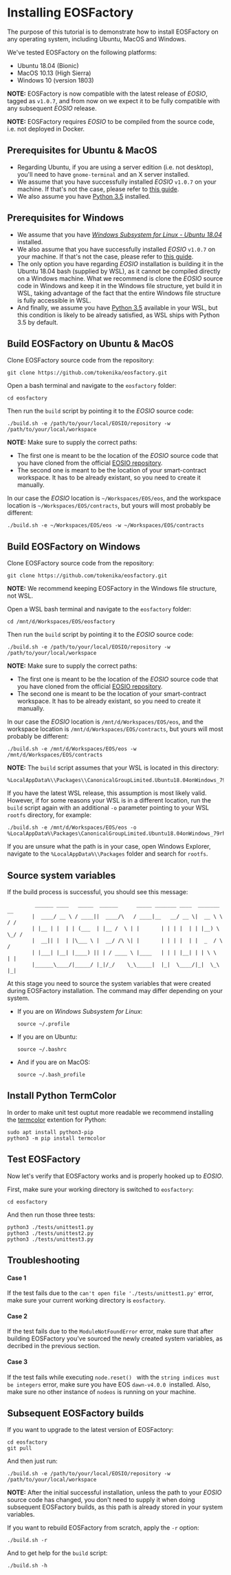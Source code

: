 # Installing EOSFactory

The purpose of this tutorial is to demonstrate how to install EOSFactory on any operating system, including Ubuntu, MacOS and Windows.

We've tested EOSFactory on the following platforms:

- Ubuntu 18.04 (Bionic)
- MacOS 10.13 (High Sierra)
- Windows 10 (version 1803)

**NOTE:** EOSFactory is now compatible with the latest release of *EOSIO*, tagged as `v1.0.7`, and from now on we expect it to be fully compatible with any subsequent *EOSIO* release.

**NOTE:** EOSFactory requires *EOSIO* to be compiled from the source code, i.e. not deployed in Docker.

## Prerequisites for Ubuntu & MacOS

* Regarding Ubuntu, if you are using a server edition (i.e. not desktop), you'll need to have `gnome-terminal` and an X server installed.
* We assume that you have successfully installed *EOSIO* `v1.0.7` on your machine. If that's not the case, please refer to [this guide](https://github.com/EOSIO/eos/wiki/Local-Environment).
* We also assume you have [Python 3.5](https://www.python.org/download/releases/3.0/) installed.

## Prerequisites for Windows

- We assume that you have [*Windows Subsystem for Linux - Ubuntu 18.04*](https://www.microsoft.com/en-us/p/ubuntu-1804/9n9tngvndl3q) installed.
- We also assume that you have successfully installed *EOSIO* `v1.0.7` on your machine. If that's not the case, please refer to [this guide](https://github.com/EOSIO/eos/wiki/Local-Environment).
- The only option you have regarding *EOSIO* installation is building it in the Ubuntu 18.04 bash (supplied by WSL), as it cannot be compiled directly on a Windows machine. What we recommend is clone the *EOSIO* source code in Windows and keep it in the Windows file structure, yet build it in WSL, taking advantage of the fact that the entire Windows file structure is fully accessible in WSL.
- And finally, we assume you have [Python 3.5](https://www.python.org/download/releases/3.0/) available in your WSL, but this condition is likely to be already satisfied, as WSL ships with Python 3.5 by default.

## Build EOSFactory on Ubuntu & MacOS

Clone EOSFactory source code from the repository:

```
git clone https://github.com/tokenika/eosfactory.git
```

Open a bash terminal and navigate to the `eosfactory` folder:

```
cd eosfactory
```

Then run the `build` script by pointing it to the *EOSIO* source code:

```
./build.sh -e /path/to/your/local/EOSIO/repository -w /path/to/your/local/workspace
```

**NOTE:** Make sure to supply the correct paths:

* The first one is meant to be the location of the *EOSIO* source code that you have cloned from the official [EOSIO repository](https://github.com/EOSIO/eos). 
* The second one is meant to be the location of your smart-contract workspace. It has to be already existant, so you need to create it manually.

In our case the *EOSIO* location is `~/Workspaces/EOS/eos`, and the workspace location is `~/Workspaces/EOS/contracts`, but yours will most probably be different:

```
./build.sh -e ~/Workspaces/EOS/eos -w ~/Workspaces/EOS/contracts
```

## Build EOSFactory on Windows

Clone EOSFactory source code from the repository:

```
git clone https://github.com/tokenika/eosfactory.git
```

**NOTE:** We recommend keeping EOSFactory in the Windows file structure, not WSL.

Open a WSL bash terminal and navigate to the `eosfactory` folder:

```
cd /mnt/d/Workspaces/EOS/eosfactory
```

Then run the `build` script by pointing it to the *EOSIO* source code:

```
./build.sh -e /path/to/your/local/EOSIO/repository -w /path/to/your/local/workspace
```

**NOTE:** Make sure to supply the correct paths:

- The first one is meant to be the location of the *EOSIO* source code that you have cloned from the official [EOSIO repository](https://github.com/EOSIO/eos). 
- The second one is meant to be the location of your smart-contract workspace. It has to be already existant, so you need to create it manually.

In our case the *EOSIO* location is `/mnt/d/Workspaces/EOS/eos`, and the workspace location is `/mnt/d/Workspaces/EOS/contracts`, but yours will most probably be different:

```
./build.sh -e /mnt/d/Workspaces/EOS/eos -w /mnt/d/Workspaces/EOS/contracts
```

**NOTE:** The `build` script assumes that your WSL is located in this directory:

```
%LocalAppData%\\Packages\\CanonicalGroupLimited.Ubuntu18.04onWindows_79rhkp1fndgsc
```

If you have the latest WSL release, this assumption is most likely valid. However, if for some reasons your WSL is in a different location, run the `build` script again with an additional `-o` parameter pointing to your WSL `rootfs` directory, for example:

```
./build.sh -e /mnt/d/Workspaces/EOS/eos -o %LocalAppData%\Packages\CanonicalGroupLimited.Ubuntu18.04onWindows_79rhkp1fndgsc\LocalState\rootfs
```

If you are unsure what the path is in your case, open Windows Explorer, navigate to the `%LocalAppData%\\Packages` folder and search for `rootfs`.

## Source system variables

If the build process is successful, you should see this message:

```
         ______ ____   _____  ______      _____ _______ ____  _______     __
        |  ____/ __ \ / ____||  ____/\   / ____|__   __/ __ \|  __ \ \   / /
        | |__ | |  | | (___  | |__ /  \ | |       | | | |  | | |__) \ \_/ / 
        |  __|| |  | |\___ \ |  __/ /\ \| |       | | | |  | |  _  / \   /  
        | |___| |__| |____) || | / ____ \ |____   | | | |__| | | \ \  | |   
        |______\____/|_____/ |_|/_/    \_\_____|  |_|  \____/|_|  \_\ |_|  
```

At this stage you need to source the system variables that were created during EOSFactory installation. The command may differ depending on your system. 

* If you are on *Windows Subsystem for Linux*:

  ```
  source ~/.profile
  ```

* If you are on Ubuntu:

  ```
  source ~/.bashrc
  ```

* And if you are on MacOS:

  ```
  source ~/.bash_profile
  ```

## Install Python TermColor

In order to make unit test ouptut more readable we recommend installing the [termcolor](https://pypi.org/project/termcolor/) extention for Python:

```
sudo apt install python3-pip
python3 -m pip install termcolor
```

## Test EOSFactory

Now let's verify that EOSFactory works and is properly hooked up to *EOSIO*.

First, make sure your working directory is switched to `eosfactory`:

```
cd eosfactory
```

And then run those three tests:

```
python3 ./tests/unittest1.py
python3 ./tests/unittest2.py
python3 ./tests/unittest3.py
```

## Troubleshooting

#### Case 1

If the test fails due to the `can't open file './tests/unittest1.py'` error, make sure your current working directory is `eosfactory`.

#### Case 2

If the test fails due to the `ModuleNotFoundError` error, make sure that after building EOSFactory you've sourced the newly created system variables, as decribed in the previous section.

#### Case 3

If the test fails while executing `node.reset() ` with the `string indices must be integers` error, make sure you have EOS `dawn-v4.0.0`  installed. Also, make sure no other instance of `nodeos` is running on your machine.

## Subsequent EOSFactory builds

If you want to upgrade to the latest version of EOSFactory:

```
cd eosfactory
git pull
```

And then just run:

```
./build.sh -e /path/to/your/local/EOSIO/repository -w /path/to/your/local/workspace
```

**NOTE:** After the initial successful installation, unless the path to your *EOSIO* source code has changed, you don't need to supply it when doing subsequent EOSFactory builds, as this path is already stored in your system variables.

If you want to rebuild EOSFactory from scratch, apply the `-r` option:

```
./build.sh -r
```

And to get help for the `build` script:

```
./build.sh -h
```

